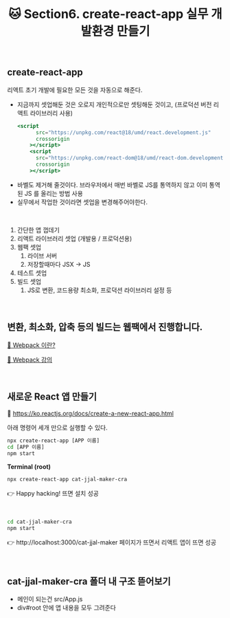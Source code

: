 # <div align="center">🐱 Section6. create-react-app 실무 개발환경 만들기</div>

<br>

## create-react-app

리액트 초기 개발에 필요한 모든 것을 자동으로 해준다.

- 지금까지 셋업해둔 것은 오로지 개인적으로만 셋팅해둔 것이고, (프로덕션 버전 리액트 라이브러리 사용)
  ```jsx
  <script
        src="https://unpkg.com/react@18/umd/react.development.js"
        crossorigin
      ></script>
      <script
        src="https://unpkg.com/react-dom@18/umd/react-dom.development.js"
        crossorigin
      ></script>
  ```
- 바벨도 제거해 줄것이다. 브라우저에서 매번 바벨로 JS를 통역하지 않고 이미 통역된 JS 를 올리는 방법 사용
- 실무에서 작업한 것이라면 셋업을 변경해주어야한다.

<br>

1. 간단한 앱 껍데기
2. 리액트 라이브러리 셋업 (개발용 / 프로덕션용)
3. 웹팩 셋업
   1. 라이브 서버
   2. 저장할때마다 JSX → JS
4. 테스트 셋업
5. 빌드 셋업
   1. JS로 변환, 코드용량 최소화, 프로덕션 라이브러리 설정 등

<br>

## 변환, 최소화, 압축 등의 빌드는 웹팩에서 진행합니다.

[🔗 Webpack 이란?](https://joshua1988.github.io/webpack-guide/webpack/what-is-webpack.html)

[🔗 Webpack 강의](https://www.inflearn.com/course/%ED%94%84%EB%9F%B0%ED%8A%B8%EC%97%94%EB%93%9C-%EC%9B%B9%ED%8C%A9?inst=747606f7&utm_source=blog&utm_medium=githubio&utm_campaign=captianpangyo&utm_term=banner)

<br>

## 새로운 React 앱 만들기

🔗 https://ko.reactjs.org/docs/create-a-new-react-app.html

아래 명령어 세개 만으로 실행할 수 있다.

```bash
npx create-react-app [APP 이름]
cd [APP 이름]
npm start
```

**Terminal (root)**

```bash
npx create-react-app cat-jjal-maker-cra
```

👉 Happy hacking! 뜨면 설치 성공

<br>

```bash
cd cat-jjal-maker-cra
npm start
```

👉 http://localhost:3000/cat-jjal-maker 페이지가 뜨면서 리액트 앱이 뜨면 성공

<br>

## cat-jjal-maker-cra 폴더 내 구조 뜯어보기

- 메인이 되는건 src/App.js
- div#root 안에 앱 내용을 모두 그려준다
